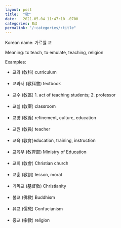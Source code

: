 ```yaml
---
layout: post
title:  "敎"
date:   2021-05-04 11:47:10 -0700
categories: 8급
permalink: "/:categories/:title"
---
```


Korean name: 가르칠 교

Meaning: to teach, to emulate, teaching, religion

Examples:
* 교과 (敎科) curriculum <br><br>
* 교과서 (敎科書) textbook <br><br>
* 교수 (敎區) 1. act of teaching students; 2. professor <br><br>
* 교실 (敎室) classroom <br><br>
* 교양 (敎養) refinement, culture, education <br><br>
* 교원 (敎員) teacher <br><br>
* 교육  (敎育)education, training, instruction <br><br>
* 교육부 (敎育部) Ministry of Education <br><br>
* 교회 (敎會) Christian church <br><br>
* 교훈 (敎訓) lesson, moral <br><br>
* 기독교 (基督敎) Christianity <br><br>
* 불교 (佛敎) Buddhism <br><br>
* 유교 (儒敎) Confucianism <br><br>
* 종교 (宗敎) religion <br><br>
